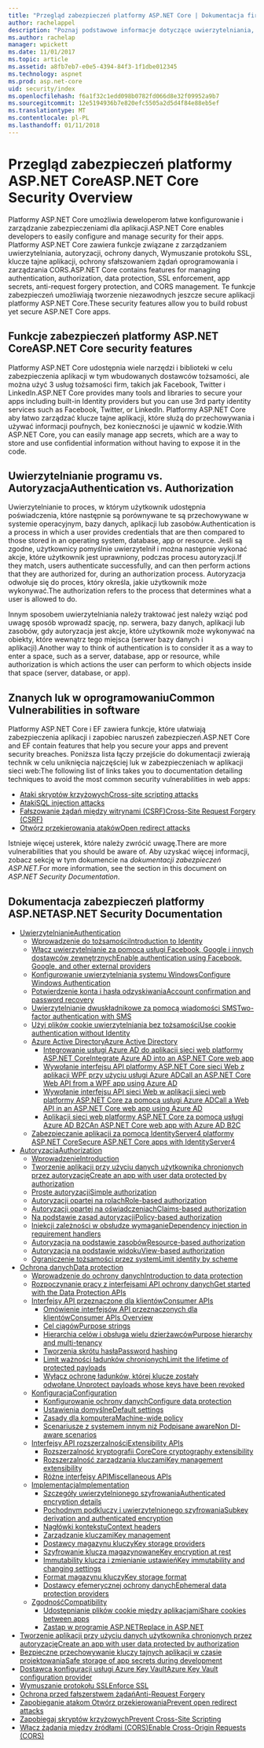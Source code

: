 ```yaml
---
title: "Przegląd zabezpieczeń platformy ASP.NET Core | Dokumentacja firmy Microsoft"
author: rachelappel
description: "Poznaj podstawowe informacje dotyczące uwierzytelniania, autoryzacji i zabezpieczeń w ASP.NET Core"
ms.author: rachelap
manager: wpickett
ms.date: 11/01/2017
ms.topic: article
ms.assetid: a8fb7eb7-e0e5-4394-84f3-1f1dbe012345
ms.technology: aspnet
ms.prod: asp.net-core
uid: security/index
ms.openlocfilehash: f6a1f32c1edd098b0782fd066d8e32f09952a9b7
ms.sourcegitcommit: 12e5194936b7e820efc5505a2d5d4f84e88eb5ef
ms.translationtype: MT
ms.contentlocale: pl-PL
ms.lasthandoff: 01/11/2018
---
```

# <a name="aspnet-core-security-overview"></a><span data-ttu-id="f8284-103">Przegląd zabezpieczeń platformy ASP.NET Core</span><span class="sxs-lookup"><span data-stu-id="f8284-103">ASP.NET Core Security Overview</span></span>

<span data-ttu-id="f8284-104">Platformy ASP.NET Core umożliwia deweloperom łatwe konfigurowanie i zarządzanie zabezpieczeniami dla aplikacji.</span><span class="sxs-lookup"><span data-stu-id="f8284-104">ASP.NET Core enables developers to easily configure and manage security for their apps.</span></span> <span data-ttu-id="f8284-105">Platformy ASP.NET Core zawiera funkcje związane z zarządzaniem uwierzytelniania, autoryzacji, ochrony danych, Wymuszanie protokołu SSL, klucze tajne aplikacji, ochrony sfałszowaniem żądań oprogramowania i zarządzania CORS.</span><span class="sxs-lookup"><span data-stu-id="f8284-105">ASP.NET Core contains features for managing authentication, authorization, data protection, SSL enforcement, app secrets, anti-request forgery protection, and CORS management.</span></span> <span data-ttu-id="f8284-106">Te funkcje zabezpieczeń umożliwiają tworzenie niezawodnych jeszcze secure aplikacji platformy ASP.NET Core.</span><span class="sxs-lookup"><span data-stu-id="f8284-106">These security features allow you to build robust yet secure ASP.NET Core apps.</span></span> 

## <a name="aspnet-core-security-features"></a><span data-ttu-id="f8284-107">Funkcje zabezpieczeń platformy ASP.NET Core</span><span class="sxs-lookup"><span data-stu-id="f8284-107">ASP.NET Core security features</span></span>

<span data-ttu-id="f8284-108">Platformy ASP.NET Core udostępnia wiele narzędzi i biblioteki w celu zabezpieczenia aplikacji w tym wbudowanych dostawców tożsamości, ale można użyć 3 usług tożsamości firm, takich jak Facebook, Twitter i LinkedIn.</span><span class="sxs-lookup"><span data-stu-id="f8284-108">ASP.NET Core provides many tools and libraries to secure your apps including built-in Identity providers but you can use 3rd party identity services such as Facebook, Twitter, or LinkedIn.</span></span> <span data-ttu-id="f8284-109">Platformy ASP.NET Core aby łatwo zarządzać klucze tajne aplikacji, które służą do przechowywania i używać informacji poufnych, bez konieczności je ujawnić w kodzie.</span><span class="sxs-lookup"><span data-stu-id="f8284-109">With ASP.NET Core, you can easily manage app secrets, which are a way to store and use confidential information without having to expose it in the code.</span></span> 

## <a name="authentication-vs-authorization"></a><span data-ttu-id="f8284-110">Uwierzytelnianie programu vs. Autoryzacja</span><span class="sxs-lookup"><span data-stu-id="f8284-110">Authentication vs. Authorization</span></span>

<span data-ttu-id="f8284-111">Uwierzytelnianie to proces, w którym użytkownik udostępnia poświadczenia, które następnie są porównywane te są przechowywane w systemie operacyjnym, bazy danych, aplikacji lub zasobów.</span><span class="sxs-lookup"><span data-stu-id="f8284-111">Authentication is a process in which a user provides credentials that are then compared to those stored in an operating system, database, app or resource.</span></span> <span data-ttu-id="f8284-112">Jeśli są zgodne, użytkownicy pomyślnie uwierzytelnił i można następnie wykonać akcje, które użytkownik jest uprawniony, podczas procesu autoryzacji.</span><span class="sxs-lookup"><span data-stu-id="f8284-112">If they match, users authenticate successfully, and can then perform actions that they are authorized for, during an authorization process.</span></span> <span data-ttu-id="f8284-113">Autoryzacja odwołuje się do proces, który określa, jakie użytkownik może wykonywać.</span><span class="sxs-lookup"><span data-stu-id="f8284-113">The authorization refers to the process that determines what a user is allowed to do.</span></span> 

<span data-ttu-id="f8284-114">Innym sposobem uwierzytelniania należy traktować jest należy wziąć pod uwagę sposób wprowadź spację, np. serwera, bazy danych, aplikacji lub zasobów, gdy autoryzacja jest akcje, które użytkownik może wykonywać na obiekty, które wewnątrz tego miejsca (serwer bazy danych i aplikacji).</span><span class="sxs-lookup"><span data-stu-id="f8284-114">Another way to think of authentication is to consider it as a way to enter a space, such as a server, database, app or resource, while authorization is which actions the user can perform to which objects inside that space (server, database, or app).</span></span>

## <a name="common-vulnerabilities-in-software"></a><span data-ttu-id="f8284-115">Znanych luk w oprogramowaniu</span><span class="sxs-lookup"><span data-stu-id="f8284-115">Common Vulnerabilities in software</span></span>

<span data-ttu-id="f8284-116">Platformy ASP.NET Core i EF zawiera funkcje, które ułatwiają zabezpieczenia aplikacji i zapobiec naruszeń zabezpieczeń.</span><span class="sxs-lookup"><span data-stu-id="f8284-116">ASP.NET Core and EF contain features that help you secure your apps and prevent security breaches.</span></span> <span data-ttu-id="f8284-117">Poniższa lista łączy przejście do dokumentacji zwierają technik w celu uniknięcia najczęściej luk w zabezpieczeniach w aplikacji sieci web:</span><span class="sxs-lookup"><span data-stu-id="f8284-117">The following list of links takes you to documentation detailing techniques to avoid the most common security vulnerabilities in web apps:</span></span>

* [<span data-ttu-id="f8284-118">Ataki skryptów krzyżowych</span><span class="sxs-lookup"><span data-stu-id="f8284-118">Cross-site scripting attacks</span></span>](https://docs.microsoft.com/aspnet/core/security/cross-site-scripting)
* [<span data-ttu-id="f8284-119">Ataki</span><span class="sxs-lookup"><span data-stu-id="f8284-119">SQL injection attacks</span></span>](https://docs.microsoft.com/ef/core/querying/raw-sql)
* [<span data-ttu-id="f8284-120">Fałszowanie żądań między witrynami (CSRF)</span><span class="sxs-lookup"><span data-stu-id="f8284-120">Cross-Site Request Forgery (CSRF)</span></span>](https://docs.microsoft.com/aspnet/core/security/anti-request-forgery)
* [<span data-ttu-id="f8284-121">Otwórz przekierowania ataków</span><span class="sxs-lookup"><span data-stu-id="f8284-121">Open redirect attacks</span></span>](https://docs.microsoft.com/aspnet/core/security/preventing-open-redirects)

<span data-ttu-id="f8284-122">Istnieje więcej usterek, które należy zwrócić uwagę.</span><span class="sxs-lookup"><span data-stu-id="f8284-122">There are more vulnerabilities that you should be aware of.</span></span> <span data-ttu-id="f8284-123">Aby uzyskać więcej informacji, zobacz sekcję w tym dokumencie na *dokumentacji zabezpieczeń ASP.NET*.</span><span class="sxs-lookup"><span data-stu-id="f8284-123">For more information, see the section in this document on *ASP.NET Security Documentation*.</span></span> 

## <a name="aspnet-security-documentation"></a><span data-ttu-id="f8284-124">Dokumentacja zabezpieczeń platformy ASP.NET</span><span class="sxs-lookup"><span data-stu-id="f8284-124">ASP.NET Security Documentation</span></span>

*   [<span data-ttu-id="f8284-125">Uwierzytelnianie</span><span class="sxs-lookup"><span data-stu-id="f8284-125">Authentication</span></span>](authentication/index.md)
    *   [<span data-ttu-id="f8284-126">Wprowadzenie do tożsamości</span><span class="sxs-lookup"><span data-stu-id="f8284-126">Introduction to Identity</span></span>](authentication/identity.md)
    *   [<span data-ttu-id="f8284-127">Włącz uwierzytelnianie za pomocą usługi Facebook, Google i innych dostawców zewnętrznych</span><span class="sxs-lookup"><span data-stu-id="f8284-127">Enable authentication using Facebook, Google, and other external providers</span></span>](authentication/social/index.md)
    * [<span data-ttu-id="f8284-128">Konfigurowanie uwierzytelniania systemu Windows</span><span class="sxs-lookup"><span data-stu-id="f8284-128">Configure Windows Authentication</span></span>](authentication/windowsauth.md)
    *   [<span data-ttu-id="f8284-129">Potwierdzenie konta i hasła odzyskiwania</span><span class="sxs-lookup"><span data-stu-id="f8284-129">Account confirmation and password recovery</span></span>](authentication/accconfirm.md)
    *   [<span data-ttu-id="f8284-130">Uwierzytelnianie dwuskładnikowe za pomocą wiadomości SMS</span><span class="sxs-lookup"><span data-stu-id="f8284-130">Two-factor authentication with SMS</span></span>](authentication/2fa.md) 
    *   [<span data-ttu-id="f8284-131">Użyj plików cookie uwierzytelniania bez tożsamości</span><span class="sxs-lookup"><span data-stu-id="f8284-131">Use cookie authentication without Identity</span></span>](authentication/cookie.md)
    *   [<span data-ttu-id="f8284-132">Azure Active Directory</span><span class="sxs-lookup"><span data-stu-id="f8284-132">Azure Active Directory</span></span>](authentication/azure-active-directory/index.md)
        *   [<span data-ttu-id="f8284-133">Integrowanie usługi Azure AD do aplikacji sieci web platformy ASP.NET Core</span><span class="sxs-lookup"><span data-stu-id="f8284-133">Integrate Azure AD into an ASP.NET Core web app</span></span>](https://azure.microsoft.com/documentation/samples/active-directory-dotnet-webapp-openidconnect-aspnetcore/)
        *   [<span data-ttu-id="f8284-134">Wywołanie interfejsu API platformy ASP.NET Core sieci Web z aplikacji WPF przy użyciu usługi Azure AD</span><span class="sxs-lookup"><span data-stu-id="f8284-134">Call an ASP.NET Core Web API from a WPF app using Azure AD</span></span>](https://azure.microsoft.com/documentation/samples/active-directory-dotnet-native-aspnetcore/)
        *   [<span data-ttu-id="f8284-135">Wywołanie interfejsu API sieci Web w aplikacji sieci web platformy ASP.NET Core za pomocą usługi Azure AD</span><span class="sxs-lookup"><span data-stu-id="f8284-135">Call a Web API in an ASP.NET Core web app using Azure AD</span></span>](https://azure.microsoft.com/documentation/samples/active-directory-dotnet-webapp-webapi-openidconnect-aspnetcore/)
        *   [<span data-ttu-id="f8284-136">Aplikacji sieci web platformy ASP.NET Core za pomocą usługi Azure AD B2C</span><span class="sxs-lookup"><span data-stu-id="f8284-136">An ASP.NET Core web app with Azure AD B2C</span></span>](https://azure.microsoft.com/resources/samples/active-directory-b2c-dotnetcore-webapp/)
    *   [<span data-ttu-id="f8284-137">Zabezpieczanie aplikacji za pomocą IdentityServer4 platformy ASP.NET Core</span><span class="sxs-lookup"><span data-stu-id="f8284-137">Secure ASP.NET Core apps with IdentityServer4</span></span>](https://identityserver4.readthedocs.io)
*   [<span data-ttu-id="f8284-138">Autoryzacja</span><span class="sxs-lookup"><span data-stu-id="f8284-138">Authorization</span></span>](authorization/index.md)
    *   [<span data-ttu-id="f8284-139">Wprowadzenie</span><span class="sxs-lookup"><span data-stu-id="f8284-139">Introduction</span></span>](authorization/introduction.md)
    *   [<span data-ttu-id="f8284-140">Tworzenie aplikacji przy użyciu danych użytkownika chronionych przez autoryzację</span><span class="sxs-lookup"><span data-stu-id="f8284-140">Create an app with user data protected by authorization</span></span>](xref:security/authorization/secure-data)
    *   [<span data-ttu-id="f8284-141">Proste autoryzacji</span><span class="sxs-lookup"><span data-stu-id="f8284-141">Simple authorization</span></span>](authorization/simple.md)
    *   [<span data-ttu-id="f8284-142">Autoryzacji opartej na rolach</span><span class="sxs-lookup"><span data-stu-id="f8284-142">Role-based authorization</span></span>](authorization/roles.md)
    *   [<span data-ttu-id="f8284-143">Autoryzacji opartej na oświadczeniach</span><span class="sxs-lookup"><span data-stu-id="f8284-143">Claims-based authorization</span></span>](authorization/claims.md)
    *   [<span data-ttu-id="f8284-144">Na podstawie zasad autoryzacji</span><span class="sxs-lookup"><span data-stu-id="f8284-144">Policy-based authorization</span></span>](authorization/policies.md)
    *   [<span data-ttu-id="f8284-145">Iniekcji zależności w obsłudze wymaganie</span><span class="sxs-lookup"><span data-stu-id="f8284-145">Dependency injection in requirement handlers</span></span>](authorization/dependencyinjection.md)
    *   [<span data-ttu-id="f8284-146">Autoryzacja na podstawie zasobów</span><span class="sxs-lookup"><span data-stu-id="f8284-146">Resource-based authorization</span></span>](authorization/resourcebased.md)
    *   [<span data-ttu-id="f8284-147">Autoryzacja na podstawie widoku</span><span class="sxs-lookup"><span data-stu-id="f8284-147">View-based authorization</span></span>](authorization/views.md)
    *   [<span data-ttu-id="f8284-148">Ograniczenie tożsamości przez system</span><span class="sxs-lookup"><span data-stu-id="f8284-148">Limit identity by scheme</span></span>](authorization/limitingidentitybyscheme.md)
*   [<span data-ttu-id="f8284-149">Ochrona danych</span><span class="sxs-lookup"><span data-stu-id="f8284-149">Data protection</span></span>](data-protection/index.md)
    *   [<span data-ttu-id="f8284-150">Wprowadzenie do ochrony danych</span><span class="sxs-lookup"><span data-stu-id="f8284-150">Introduction to data protection</span></span>](data-protection/introduction.md)
    *   [<span data-ttu-id="f8284-151">Rozpoczynanie pracy z interfejsami API ochrony danych</span><span class="sxs-lookup"><span data-stu-id="f8284-151">Get started with the Data Protection APIs</span></span>](data-protection/using-data-protection.md)
    *   [<span data-ttu-id="f8284-152">Interfejsy API przeznaczone dla klientów</span><span class="sxs-lookup"><span data-stu-id="f8284-152">Consumer APIs</span></span>](data-protection/consumer-apis/index.md)
        *   [<span data-ttu-id="f8284-153">Omówienie interfejsów API przeznaczonych dla klientów</span><span class="sxs-lookup"><span data-stu-id="f8284-153">Consumer APIs Overview</span></span>](data-protection/consumer-apis/overview.md)
        *   [<span data-ttu-id="f8284-154">Cel ciągów</span><span class="sxs-lookup"><span data-stu-id="f8284-154">Purpose strings</span></span>](data-protection/consumer-apis/purpose-strings.md)
        *   [<span data-ttu-id="f8284-155">Hierarchia celów i obsługa wielu dzierżawców</span><span class="sxs-lookup"><span data-stu-id="f8284-155">Purpose hierarchy and multi-tenancy</span></span>](data-protection/consumer-apis/purpose-strings-multitenancy.md)
        *   [<span data-ttu-id="f8284-156">Tworzenia skrótu hasła</span><span class="sxs-lookup"><span data-stu-id="f8284-156">Password hashing</span></span>](data-protection/consumer-apis/password-hashing.md)
        *   [<span data-ttu-id="f8284-157">Limit ważności ładunków chronionych</span><span class="sxs-lookup"><span data-stu-id="f8284-157">Limit the lifetime of protected payloads</span></span>](data-protection/consumer-apis/limited-lifetime-payloads.md)
        *   [<span data-ttu-id="f8284-158">Wyłącz ochronę ładunków, której klucze zostały odwołane.</span><span class="sxs-lookup"><span data-stu-id="f8284-158">Unprotect payloads whose keys have been revoked</span></span>](data-protection/consumer-apis/dangerous-unprotect.md)
    *   [<span data-ttu-id="f8284-159">Konfiguracja</span><span class="sxs-lookup"><span data-stu-id="f8284-159">Configuration</span></span>](data-protection/configuration/index.md)
        *   [<span data-ttu-id="f8284-160">Konfigurowanie ochrony danych</span><span class="sxs-lookup"><span data-stu-id="f8284-160">Configure data protection</span></span>](data-protection/configuration/overview.md)
        *   [<span data-ttu-id="f8284-161">Ustawienia domyślne</span><span class="sxs-lookup"><span data-stu-id="f8284-161">Default settings</span></span>](data-protection/configuration/default-settings.md)
        *   [<span data-ttu-id="f8284-162">Zasady dla komputera</span><span class="sxs-lookup"><span data-stu-id="f8284-162">Machine-wide policy</span></span>](data-protection/configuration/machine-wide-policy.md)
        *   [<span data-ttu-id="f8284-163">Scenariusze z systemem innym niż Podpisane aware</span><span class="sxs-lookup"><span data-stu-id="f8284-163">Non DI-aware scenarios</span></span>](data-protection/configuration/non-di-scenarios.md)
    *   [<span data-ttu-id="f8284-164">Interfejsy API rozszerzalności</span><span class="sxs-lookup"><span data-stu-id="f8284-164">Extensibility APIs</span></span>](data-protection/extensibility/index.md)
        *   [<span data-ttu-id="f8284-165">Rozszerzalność kryptografii Core</span><span class="sxs-lookup"><span data-stu-id="f8284-165">Core cryptography extensibility</span></span>](data-protection/extensibility/core-crypto.md)
        *   [<span data-ttu-id="f8284-166">Rozszerzalność zarządzania kluczami</span><span class="sxs-lookup"><span data-stu-id="f8284-166">Key management extensibility</span></span>](data-protection/extensibility/key-management.md)
        *   [<span data-ttu-id="f8284-167">Różne interfejsy API</span><span class="sxs-lookup"><span data-stu-id="f8284-167">Miscellaneous APIs</span></span>](data-protection/extensibility/misc-apis.md)
    *   [<span data-ttu-id="f8284-168">Implementacja</span><span class="sxs-lookup"><span data-stu-id="f8284-168">Implementation</span></span>](data-protection/implementation/index.md)
        *   [<span data-ttu-id="f8284-169">Szczegóły uwierzytelnionego szyfrowania</span><span class="sxs-lookup"><span data-stu-id="f8284-169">Authenticated encryption details</span></span>](data-protection/implementation/authenticated-encryption-details.md)
        *   [<span data-ttu-id="f8284-170">Pochodnym podkluczy i uwierzytelnionego szyfrowania</span><span class="sxs-lookup"><span data-stu-id="f8284-170">Subkey derivation and authenticated encryption</span></span>](data-protection/implementation/subkeyderivation.md)
        *   [<span data-ttu-id="f8284-171">Nagłówki kontekstu</span><span class="sxs-lookup"><span data-stu-id="f8284-171">Context headers</span></span>](data-protection/implementation/context-headers.md)
        *   [<span data-ttu-id="f8284-172">Zarządzanie kluczami</span><span class="sxs-lookup"><span data-stu-id="f8284-172">Key management</span></span>](data-protection/implementation/key-management.md)
        *   [<span data-ttu-id="f8284-173">Dostawcy magazynu kluczy</span><span class="sxs-lookup"><span data-stu-id="f8284-173">Key storage providers</span></span>](data-protection/implementation/key-storage-providers.md)
        *   [<span data-ttu-id="f8284-174">Szyfrowanie klucza magazynowane</span><span class="sxs-lookup"><span data-stu-id="f8284-174">Key encryption at rest</span></span>](data-protection/implementation/key-encryption-at-rest.md)
        *   [<span data-ttu-id="f8284-175">Immutability klucza i zmienianie ustawień</span><span class="sxs-lookup"><span data-stu-id="f8284-175">Key immutability and changing settings</span></span>](data-protection/implementation/key-immutability.md)
        *   [<span data-ttu-id="f8284-176">Format magazynu kluczy</span><span class="sxs-lookup"><span data-stu-id="f8284-176">Key storage format</span></span>](data-protection/implementation/key-storage-format.md)
        *   [<span data-ttu-id="f8284-177">Dostawcy efemerycznej ochrony danych</span><span class="sxs-lookup"><span data-stu-id="f8284-177">Ephemeral data protection providers</span></span>](data-protection/implementation/key-storage-ephemeral.md)
    *   [<span data-ttu-id="f8284-178">Zgodność</span><span class="sxs-lookup"><span data-stu-id="f8284-178">Compatibility</span></span>](data-protection/compatibility/index.md)
        *   [<span data-ttu-id="f8284-179">Udostępnianie plików cookie między aplikacjami</span><span class="sxs-lookup"><span data-stu-id="f8284-179">Share cookies between apps</span></span>](data-protection/compatibility/cookie-sharing.md)
        *   [<span data-ttu-id="f8284-180">Zastąp <machineKey> w programie ASP.NET</span><span class="sxs-lookup"><span data-stu-id="f8284-180">Replace <machineKey> in ASP.NET</span></span>](data-protection/compatibility/replacing-machinekey.md)
*   [<span data-ttu-id="f8284-181">Tworzenie aplikacji przy użyciu danych użytkownika chronionych przez autoryzację</span><span class="sxs-lookup"><span data-stu-id="f8284-181">Create an app with user data protected by authorization</span></span>](xref:security/authorization/secure-data)
*   [<span data-ttu-id="f8284-182">Bezpieczne przechowywanie kluczy tajnych aplikacji w czasie projektowania</span><span class="sxs-lookup"><span data-stu-id="f8284-182">Safe storage of app secrets during development</span></span>](app-secrets.md)
*   [<span data-ttu-id="f8284-183">Dostawca konfiguracji usługi Azure Key Vault</span><span class="sxs-lookup"><span data-stu-id="f8284-183">Azure Key Vault configuration provider</span></span>](key-vault-configuration.md)
*   [<span data-ttu-id="f8284-184">Wymuszanie protokołu SSL</span><span class="sxs-lookup"><span data-stu-id="f8284-184">Enforce SSL</span></span>](enforcing-ssl.md)
*   [<span data-ttu-id="f8284-185">Ochrona przed fałszerstwem żądań</span><span class="sxs-lookup"><span data-stu-id="f8284-185">Anti-Request Forgery</span></span>](anti-request-forgery.md)
*   [<span data-ttu-id="f8284-186">Zapobieganie atakom Otwórz przekierowania</span><span class="sxs-lookup"><span data-stu-id="f8284-186">Prevent open redirect attacks</span></span>](preventing-open-redirects.md)
*   [<span data-ttu-id="f8284-187">Zapobiegaj skryptów krzyżowych</span><span class="sxs-lookup"><span data-stu-id="f8284-187">Prevent Cross-Site Scripting</span></span>](cross-site-scripting.md)
*   [<span data-ttu-id="f8284-188">Włącz żądania między źródłami (CORS)</span><span class="sxs-lookup"><span data-stu-id="f8284-188">Enable Cross-Origin Requests (CORS)</span></span>](cors.md)

